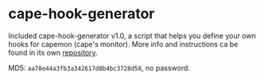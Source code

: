 # cape-hook-generator
Included cape-hook-generator v1.0, a script that helps you define your own hooks for capemon (cape's monitor). More info and instructions ca be found in its own [repository](https://github.com/reverseame/cape-hook-generator).

MD5: `aa78e44a3fb3a342617d8b4bc3728d58`, no password.